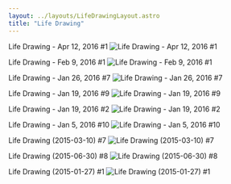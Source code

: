```yaml
---
layout: ../layouts/LifeDrawingLayout.astro
title: "Life Drawing"
---
```

Life Drawing - Apr 12, 2016 #1
![Life Drawing - Apr 12, 2016 #1](/sites/default/files/styles/large/public/2017-06/ld_2016-04-12_01_1080.jpg?itok=v2wYaMaN)

Life Drawing - Feb 9, 2016 #1
![Life Drawing - Feb 9, 2016 #1](/sites/default/files/styles/large/public/2017-06/ld_2016-02-09_01_1024.jpg?itok=SonJNjGg)

Life Drawing - Jan 26, 2016 #7
![Life Drawing - Jan 26, 2016 #7](/sites/default/files/styles/large/public/2017-06/ld_2016-01-26_07_1024.jpg?itok=QlxdNibU)

Life Drawing - Jan 19, 2016 #9
![Life Drawing - Jan 19, 2016 #9](/sites/default/files/styles/large/public/2017-06/ld_2016-01-19_09_1024.jpg?itok=MagvinbB)

Life Drawing - Jan 19, 2016 #2
![Life Drawing - Jan 19, 2016 #2](/sites/default/files/styles/large/public/2017-06/ld_2016-01-19_02_1024.jpg?itok=xKH0H87J)

Life Drawing - Jan 5, 2016 #10
![Life Drawing - Jan 5, 2016 #10](/sites/default/files/styles/large/public/2017-06/ld_2016-01-05_10_1024.jpg?itok=TzQ-T_gX)

Life Drawing (2015-03-10) #7
![Life Drawing (2015-03-10) #7](/sites/default/files/styles/large/public/2018-10/ld_2015-03-10_7.jpg?itok=WIlGLxta)

Life Drawing (2015-06-30) #8
![Life Drawing (2015-06-30) #8](/sites/default/files/styles/large/public/2018-10/ld_2015-06-30_08.jpg?itok=UAe7EziP)

Life Drawing (2015-01-27) #1
![Life Drawing (2015-01-27) #1](/sites/default/files/styles/large/public/2018-10/ld_2015-01-27_1.jpg?itok=N3ddXxtw)